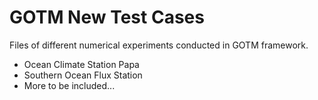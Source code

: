 # GOTM New Test Cases

Files of different numerical experiments conducted in GOTM framework.

* Ocean Climate Station Papa
* Southern Ocean Flux Station
* More to be included...

